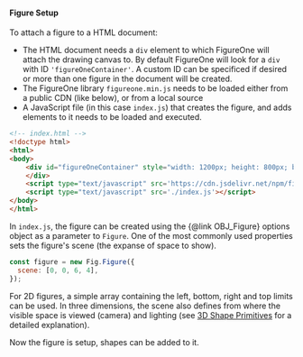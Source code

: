 
#### Figure Setup

To attach a figure to a HTML document:

* The HTML document needs a `div` element to which FigureOne will attach the drawing canvas to. By default FigureOne will look for a `div` with ID `'figureOneContainer'`. A custom ID can be specificed if desired or more than one figure in the document will be created.
* The FigureOne library `figureone.min.js` needs to be loaded either from a public CDN (like below), or from a local source
* A JavaScript file (in this case `index.js`) that creates the figure, and adds elements to it needs to be loaded and executed.

```html
<!-- index.html -->
<!doctype html>
<html>
<body>
    <div id="figureOneContainer" style="width: 1200px; height: 800px; background-color: white;">
    </div>
    <script type="text/javascript" src='https://cdn.jsdelivr.net/npm/figureone@0.10.13/figureone.min.js'></script>
    <script type="text/javascript" src='./index.js'></script>
</body>
</html>
```

In `index.js`, the figure can be created using the {@link OBJ_Figure} options object as a parameter to `Figure`. One of the most commonly used properties sets the figure's scene (the expanse of space to show).

```js
const figure = new Fig.Figure({
  scene: [0, 0, 6, 4],
});
```

For 2D figures, a simple array containing the left, bottom, right and top limits can be used. In three dimensions, the scene also defines from where the visible space is viewed (camera) and lighting (see <a href="##3d-shape-primitives">3D Shape Primitives</a> for a detailed explanation).


Now the figure is setup, shapes can be added to it.